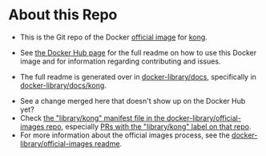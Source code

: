 <h1 align = left> About this Repo </h1>

* This is the Git repo of the Docker [official image](https://docs.docker.com/docker-hub/official_repos/) for [kong](https://registry.hub.docker.com/_/kong/).
* See [the Docker Hub page](https://registry.hub.docker.com/_/kong/) for the full readme on how to use this Docker image and for information regarding contributing and issues.

* The full readme is generated over in [docker-library/docs](https://github.com/docker-library/docs), specifically in [docker-library/docs/kong](https://github.com/docker-library/docs/tree/master/kong).

- See a change merged here that doesn't show up on the Docker Hub yet? 
- Check [the "library/kong" manifest file in the docker-library/official-images repo](https://github.com/docker-library/official-images/blob/master/library/kong), especially [PRs with the "library/kong" label on that repo](https://github.com/docker-library/official-images/labels/library%2Fkong). 
- For more information about the official images process, see the [docker-library/official-images readme](https://github.com/docker-library/official-images/blob/master/README.md).

<!-- THIS FILE IS GENERATED BY https://github.com/docker-library/docs/blob/master/generate-repo-stub-readme.sh -->
